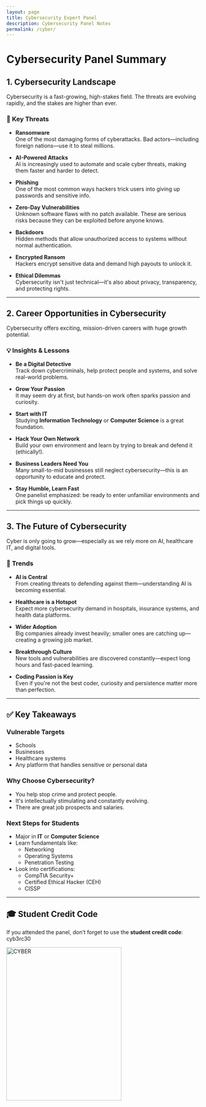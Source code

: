 ```yaml
---
layout: page 
title: Cybersecurity Expert Panel
description: Cybersecurity Panel Notes
permalink: /cyber/
---
```

# Cybersecurity Panel Summary

## 1. Cybersecurity Landscape

Cybersecurity is a fast-growing, high-stakes field. The threats are evolving rapidly, and the stakes are higher than ever.

### 🔹 Key Threats
- **Ransomware**  
  One of the most damaging forms of cyberattacks. Bad actors—including foreign nations—use it to steal millions.
  
- **AI-Powered Attacks**  
  AI is increasingly used to automate and scale cyber threats, making them faster and harder to detect.

- **Phishing**  
  One of the most common ways hackers trick users into giving up passwords and sensitive info.

- **Zero-Day Vulnerabilities**  
  Unknown software flaws with no patch available. These are serious risks because they can be exploited before anyone knows.

- **Backdoors**  
  Hidden methods that allow unauthorized access to systems without normal authentication.

- **Encrypted Ransom**  
  Hackers encrypt sensitive data and demand high payouts to unlock it.

- **Ethical Dilemmas**  
  Cybersecurity isn't just technical—it's also about privacy, transparency, and protecting rights.

---

## 2. Career Opportunities in Cybersecurity

Cybersecurity offers exciting, mission-driven careers with huge growth potential.

### 💡 Insights & Lessons
- **Be a Digital Detective**  
  Track down cybercriminals, help protect people and systems, and solve real-world problems.

- **Grow Your Passion**  
  It may seem dry at first, but hands-on work often sparks passion and curiosity.

- **Start with IT**  
  Studying **Information Technology** or **Computer Science** is a great foundation.

- **Hack Your Own Network**  
  Build your own environment and learn by trying to break and defend it (ethically!).

- **Business Leaders Need You**  
  Many small-to-mid businesses still neglect cybersecurity—this is an opportunity to educate and protect.

- **Stay Humble, Learn Fast**  
  One panelist emphasized: be ready to enter unfamiliar environments and pick things up quickly.

---

## 3. The Future of Cybersecurity

Cyber is only going to grow—especially as we rely more on AI, healthcare IT, and digital tools.

### 🔮 Trends
- **AI is Central**  
  From creating threats to defending against them—understanding AI is becoming essential.

- **Healthcare is a Hotspot**  
  Expect more cybersecurity demand in hospitals, insurance systems, and health data platforms.

- **Wider Adoption**  
  Big companies already invest heavily; smaller ones are catching up—creating a growing job market.

- **Breakthrough Culture**  
  New tools and vulnerabilities are discovered constantly—expect long hours and fast-paced learning.

- **Coding Passion is Key**  
  Even if you're not the best coder, curiosity and persistence matter more than perfection.

---

## ✅ Key Takeaways

### Vulnerable Targets
- Schools
- Businesses
- Healthcare systems
- Any platform that handles sensitive or personal data

### Why Choose Cybersecurity?
- You help stop crime and protect people.
- It's intellectually stimulating and constantly evolving.
- There are great job prospects and salaries.

### Next Steps for Students
- Major in **IT** or **Computer Science**
- Learn fundamentals like:
  - Networking
  - Operating Systems
  - Penetration Testing
- Look into certifications:
  - CompTIA Security+
  - Certified Ethical Hacker (CEH)
  - CISSP

---

## 🎓 Student Credit Code

If you attended the panel, don’t forget to use the **student credit code**: cyb3rc30

<img alt ="CYBER" src="https://github.com/user-attachments/assets/eccdd310-23fe-4253-adef-c0c3c0af3836" width="300" height="400" >